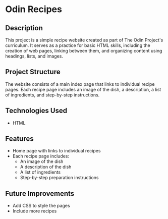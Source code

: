# Odin Recipes

## Description
This project is a simple recipe website created as part of The Odin Project's curriculum. It serves as a practice for basic HTML skills, including the creation of web pages, linking between them, and organizing content using headings, lists, and images.

## Project Structure
The website consists of a main index page that links to individual recipe pages. Each recipe page includes an image of the dish, a description, a list of ingredients, and step-by-step instructions.

## Technologies Used
- HTML

## Features
- Home page with links to individual recipes
- Each recipe page includes:
  - An image of the dish
  - A description of the dish
  - A list of ingredients
  - Step-by-step preparation instructions

## Future Improvements
- Add CSS to style the pages
- Include more recipes
